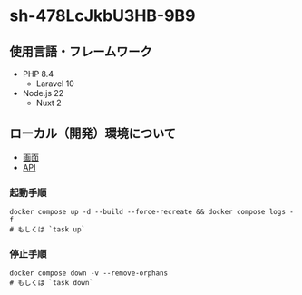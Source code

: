 # sh-478LcJkbU3HB-9B9

## 使用言語・フレームワーク

- PHP 8.4
  - Laravel 10
- Node.js 22
  - Nuxt 2

## ローカル（開発）環境について

- [画面](http://localhost:3000/)
- [API](http://localhost:8000/)

### 起動手順

```shell
docker compose up -d --build --force-recreate && docker compose logs -f
# もしくは `task up`
```

### 停止手順

```shell
docker compose down -v --remove-orphans
# もしくは `task down`
```
